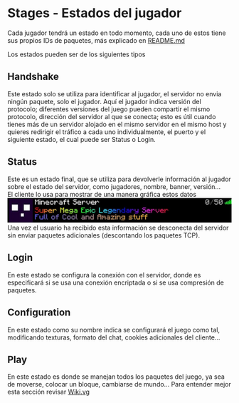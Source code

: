 # Stages - Estados del jugador

Cada jugador tendrá un estado en todo momento, cada uno de estos tiene sus propios IDs de paquetes,
más explicado en [README.md](../../README.md)

Los estados pueden ser de los siguientes tipos

## Handshake

Este estado solo se utiliza para identificar al jugador, el servidor no envia ningún paquete, solo el jugador.
Aquí el jugador indica versión del protocolo; diferentes versiones del juego pueden compartir el mismo protocolo,
dirección del servidor al que se conecta; esto es útil cuando tienes más de un servidor alojado en el mismo servidor
en el mismo host y quieres redirigir el tráfico a cada uno individualmente, el puerto y el siguiente estado, el cual
puede ser Status o Login.

## Status

Este es un estado final, que se utiliza para devolverle información al jugador sobre el estado del servidor,
como jugadores, nombre, banner, versión...<br>
El cliente lo usa para mostrar de una manera gráfica estos datos
![motd.png](../../media/motd.png)
<br>
Una vez el usuario ha recibido esta información se desconecta del servidor sin enviar paquetes adicionales
(descontando los paquetes TCP).

## Login

En este estado se configura la conexión con el servidor, donde es especificará si se usa una conexión encriptada
o si se usa compresión de paquetes.

## Configuration

En este estado como su nombre indica se configurará el juego como tal, modificando texturas, formato del chat,
cookies adicionales del cliente...

## Play

En este estado es donde se manejan todos los paquetes del juego, ya sea de moverse, colocar un bloque, cambiarse de
mundo... Para entender mejor esta sección revisar [Wiki.vg](https://minecraft.wiki/w/Java_Edition_protocol/Packets#Play)